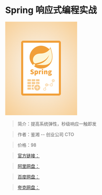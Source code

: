 # Spring 响应式编程实战

![img](../../assets/Cgp9HWBRcSWAAKyGAAEYxszPd-U679.png)

> 简介：提高系统弹性，秒级响应一触即发

> 作者：鉴湘 -- 创业公司 CTO

> 价格：98

> [官方链接：]()

> [阿里网盘：]()

> [百度网盘：]()

> [夸克网盘：]()
